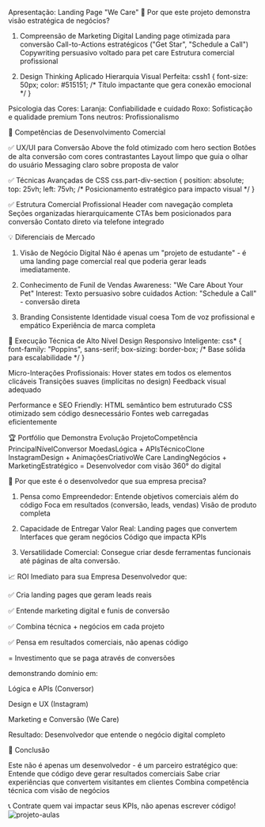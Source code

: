 Apresentação: Landing Page "We Care"
🎯 Por que este projeto demonstra visão estratégica de negócios?

1. Compreensão de Marketing Digital
Landing page otimizada para conversão
Call-to-Actions estratégicos ("Get Star", "Schedule a Call")
Copywriting persuasivo voltado para pet care
Estrutura comercial profissional

2. Design Thinking Aplicado
Hierarquia Visual Perfeita:
cssh1 {
    font-size: 50px;
    color: #515151;
    /* Título impactante que gera conexão emocional */
}

Psicologia das Cores:
Laranja: Confiabilidade e cuidado
Roxo: Sofisticação e qualidade premium
Tons neutros: Profissionalismo

🚀 Competências de Desenvolvimento Comercial

✅ UX/UI para Conversão
Above the fold otimizado com hero section
Botões de alta conversão com cores contrastantes
Layout limpo que guia o olhar do usuário
Messaging claro sobre proposta de valor

✅ Técnicas Avançadas de CSS
css.part-div-section {
    position: absolute; 
    top: 25vh; 
    left: 75vh;
    /* Posicionamento estratégico para impacto visual */
}

✅ Estrutura Comercial Profissional
Header com navegação completa
Seções organizadas hierarquicamente
CTAs bem posicionados para conversão
Contato direto via telefone integrado


💡 Diferenciais de Mercado
1. Visão de Negócio Digital
Não é apenas um "projeto de estudante" - é uma landing page comercial real que poderia gerar leads imediatamente.

2. Conhecimento de Funil de Vendas
Awareness: "We Care About Your Pet"
Interest: Texto persuasivo sobre cuidados
Action: "Schedule a Call" - conversão direta

3. Branding Consistente
Identidade visual coesa
Tom de voz profissional e empático
Experiência de marca completa


🎨 Execução Técnica de Alto Nível
Design Responsivo Inteligente:
css* {
    font-family: "Poppins", sans-serif;
    box-sizing: border-box;
    /* Base sólida para escalabilidade */
}

Micro-Interações Profissionais:
Hover states em todos os elementos clicáveis
Transições suaves (implícitas no design)
Feedback visual adequado

Performance e SEO Friendly:
HTML semântico bem estruturado
CSS otimizado sem código desnecessário
Fontes web carregadas eficientemente


🏆 Portfólio que Demonstra Evolução
ProjetoCompetência PrincipalNívelConversor MoedasLógica + APIsTécnicoClone InstagramDesign + AnimaçõesCriativoWe Care LandingNegócios + MarketingEstratégico
= Desenvolvedor com visão 360° do digital



💼 Por que este é o desenvolvedor que sua empresa precisa?

1. Pensa como Empreendedor:
Entende objetivos comerciais além do código
Foca em resultados (conversão, leads, vendas)
Visão de produto completa

2. Capacidade de Entregar Valor Real:
Landing pages que convertem
Interfaces que geram negócios
Código que impacta KPIs

3. Versatilidade Comercial:
Consegue criar desde ferramentas funcionais até páginas de alta conversão.

📈 ROI Imediato para sua Empresa
Desenvolvedor que:

✅ Cria landing pages que geram leads reais

✅ Entende marketing digital e funis de conversão

✅ Combina técnica + negócios em cada projeto

✅ Pensa em resultados comerciais, não apenas código


= Investimento que se paga através de conversões

demonstrando domínio em:

Lógica e APIs (Conversor)

Design e UX (Instagram)

Marketing e Conversão (We Care)


Resultado: Desenvolvedor que entende o negócio digital completo

🚀 Conclusão

Este não é apenas um desenvolvedor - é um parceiro estratégico que:
Entende que código deve gerar resultados comerciais
Sabe criar experiências que convertem visitantes em clientes
Combina competência técnica com visão de negócios

📞 Contrate quem vai impactar seus KPIs, não apenas escrever código!
![projeto-aulas](https://github.com/user-attachments/assets/e402d06e-39a1-4f2c-9ecf-ea1d7796243f)
